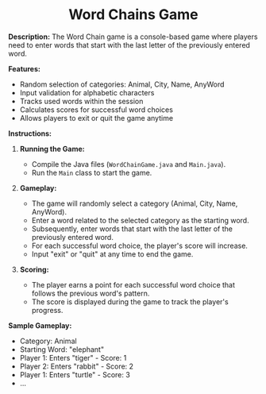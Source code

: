 <h1 style="text-align: center">Word Chains Game</h1>


**Description:** The Word Chain game is a console-based game where players need to enter words that start with the last letter of the previously entered word.

**Features:**
- Random selection of categories: Animal, City, Name, AnyWord
- Input validation for alphabetic characters
- Tracks used words within the session
- Calculates scores for successful word choices
- Allows players to exit or quit the game anytime

**Instructions:**
1. **Running the Game:**
    - Compile the Java files (`WordChainGame.java` and `Main.java`).
    - Run the `Main` class to start the game.

2. **Gameplay:**
    - The game will randomly select a category (Animal, City, Name, AnyWord).
    - Enter a word related to the selected category as the starting word.
    - Subsequently, enter words that start with the last letter of the previously entered word.
    - For each successful word choice, the player's score will increase.
    - Input "exit" or "quit" at any time to end the game.

3. **Scoring:**
    - The player earns a point for each successful word choice that follows the previous word's pattern.
    - The score is displayed during the game to track the player's progress.

**Sample Gameplay:**
- Category: Animal
- Starting Word: "elephant"
- Player 1: Enters "tiger" - Score: 1
- Player 2: Enters "rabbit" - Score: 2
- Player 1: Enters "turtle" - Score: 3
- ...
